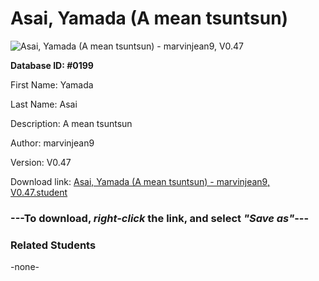 # Asai, Yamada (A mean tsuntsun)

<img src="Files/Asai, Yamada (A mean tsuntsun).png" title="Asai, Yamada (A mean tsuntsun) - marvinjean9, V0.47">

**Database ID: #0199**

First Name: Yamada

Last Name: Asai

Description: A mean tsuntsun

Author: marvinjean9

Version: V0.47

Download link: <a href="https://raw.githubusercontent.com/Arbiter1223/Daigaku-Gurashi-Custom-Students/master/Files/Student Files/Asai%2C%20Yamada%20(A%20mean%20tsuntsun)%20-%20marvinjean9%2C%20V0.47.student">Asai, Yamada (A mean tsuntsun) - marvinjean9, V0.47.student</a>

### ---**To download, _right-click_ the link, and select _"Save as"_**---

### Related Students

-none-
